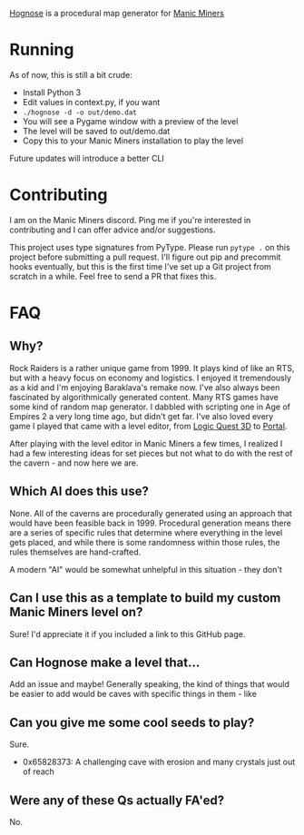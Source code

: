 [Hognose](https://en.wikipedia.org/wiki/Hognose)
is a procedural map generator for
[Manic Miners](https://manicminers.baraklava.com/)

# Running

As of now, this is still a bit crude:
- Install Python 3
- Edit values in context.py, if you want
- `./hognose -d -o out/demo.dat`
- You will see a Pygame window with a preview of the level
- The level will be saved to out/demo.dat
- Copy this to your Manic Miners installation to play the level

Future updates will introduce a better CLI

# Contributing

I am on the Manic Miners discord. Ping me if you're interested in contributing
and I can offer advice and/or suggestions.

This project uses type signatures from PyType. Please run `pytype .` on this
project before submitting a pull request. I'll figure out pip and precommit
hooks eventually, but this is the first time I've set up a Git project from
scratch in a while. Feel free to send a PR that fixes this.

# FAQ

## Why?

Rock Raiders is a rather unique game from 1999. It plays kind of like an RTS,
but with a heavy focus on economy and logistics. I enjoyed it tremendously as
a kid and I'm enjoying Baraklava's remake now. I've also always been fascinated
by algorithmically generated content. Many RTS games have some kind of random
map generator. I dabbled with scripting one in Age of Empires 2 a very long
time ago, but didn't get far. I've also loved every game I played that came
with a level editor, from
[Logic Quest 3D](https://www.youtube.com/watch?v=605CeYpos1U&list=PL7A1EE48A7DD84B65&ab_channel=maxmouse713)
to [Portal](https://www.moddb.com/mods/gamma-energy).

After playing with the level editor in Manic Miners a few times, I realized I
had a few interesting ideas for set pieces but not what to do with the rest of
the cavern - and now here we are.

## Which AI does this use?

None. All of the caverns are procedurally generated using an approach that
would have been feasible back in 1999. Procedural generation means there are a
series of specific rules that determine where everything in the level gets
placed, and while there is some randomness within those rules, the rules
themselves are hand-crafted.

A modern "AI" would be somewhat unhelpful in this situation - they don't

## Can I use this as a template to build my custom Manic Miners level on?

Sure! I'd appreciate it if you included a link to this GitHub page.

## Can Hognose make a level that...

Add an issue and maybe! Generally speaking, the kind of things that would be
easier to add would be caves with specific things in them - like

## Can you give me some cool seeds to play?

Sure.

- 0x65828373: A challenging cave with erosion and many crystals just out of reach

## Were any of these Qs actually FA'ed?

No.